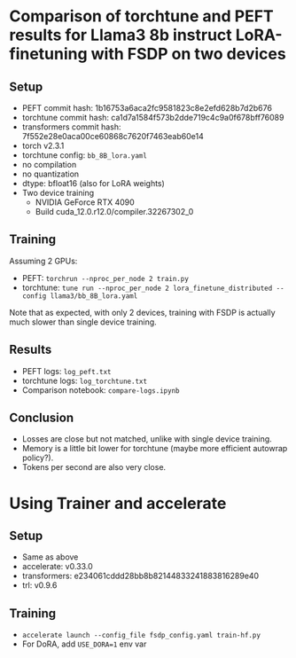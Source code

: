 # Comparison of torchtune and PEFT results for Llama3 8b instruct LoRA-finetuning with FSDP on two devices

## Setup

- PEFT commit hash: 1b16753a6aca2fc9581823c8e2efd628b7d2b676
- torchtune commit hash: ca1d7a1584f573b2dde719c4c9a0f678bff76089
- transformers commit hash: 7f552e28e0aca00ce60868c7620f7463eab60e14
- torch v2.3.1
- torchtune config: `bb_8B_lora.yaml`
- no compilation
- no quantization
- dtype: bfloat16 (also for LoRA weights)
- Two device training
  - NVIDIA GeForce RTX 4090
  - Build cuda_12.0.r12.0/compiler.32267302_0

## Training

Assuming 2 GPUs:

- PEFT: `torchrun --nproc_per_node 2 train.py`
- torchtune: `tune run --nproc_per_node 2 lora_finetune_distributed --config llama3/bb_8B_lora.yaml`

Note that as expected, with only 2 devices, training with FSDP is actually much slower than single device training.

## Results

- PEFT logs: `log_peft.txt`
- torchtune logs: `log_torchtune.txt`
- Comparison notebook: `compare-logs.ipynb`

## Conclusion

- Losses are close but not matched, unlike with single device training.
- Memory is a little bit lower for torchtune (maybe more efficient autowrap policy?).
- Tokens per second are also very close.

# Using Trainer and accelerate

## Setup

- Same as above
- accelerate: v0.33.0
- transformers: e234061cddd28bb8b82144833241883816289e40
- trl: v0.9.6

## Training

- `accelerate launch --config_file fsdp_config.yaml train-hf.py`
- For DoRA, add `USE_DORA=1` env var
